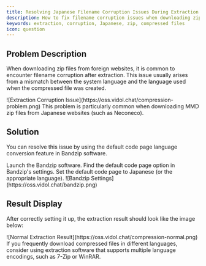 ```yaml
---
title: Resolving Japanese Filename Corruption Issues During Extraction
description: How to fix filename corruption issues when downloading zip files from foreign websites
keywords: extraction, corruption, Japanese, zip, compressed files
icon: question
---
```


## Problem Description

When downloading zip files from foreign websites, it is common to encounter filename corruption after extraction. This issue usually arises from a mismatch between the system language and the language used when the compressed file was created.

<Frame caption="Example of Filename Corruption After Extraction">
  ![Extraction Corruption Issue](https://oss.vidol.chat/compression-problem.png)
</Frame>

<Note>
  This problem is particularly common when downloading MMD zip files from Japanese websites (such as Neconeco).
</Note>

## Solution

You can resolve this issue by using the default code page language conversion feature in Bandzip software.

<Steps>
  <Step title="Open Bandzip">
    Launch the Bandzip software.
  </Step>
  <Step title="Set Default Code Page">
    Find the default code page option in Bandzip's settings.
  </Step>
  <Step title="Select the Correct Language">
    Set the default code page to Japanese (or the appropriate language).
  </Step>
</Steps>

<Frame caption="Bandzip Settings Interface">
  ![Bandzip Settings](https://oss.vidol.chat/bandzip.png)
</Frame>

## Result Display

After correctly setting it up, the extraction result should look like the image below:

<Frame caption="Correctly Extracted Filenames">
  ![Normal Extraction Result](https://oss.vidol.chat/compression-normal.png)
</Frame>

<Tip>
  If you frequently download compressed files in different languages, consider using extraction software that supports multiple language encodings, such as 7-Zip or WinRAR.
</Tip>

